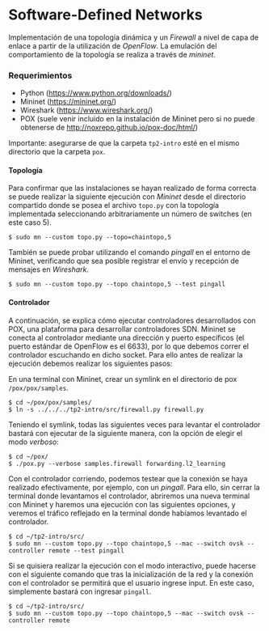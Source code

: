 # Software-Defined Networks

Implementación de una topología dinámica y un *Firewall* a nivel de capa de enlace a partir de la utilización de *OpenFlow*. La emulación del comportamiento de la topología se realiza a través de *mininet*.

### Requerimientos

- Python (https://www.python.org/downloads/)
- Mininet (https://mininet.org/)
- Wireshark (https://www.wireshark.org/)
- POX (suele venir incluido en la instalación de Mininet pero si no puede obtenerse de http://noxrepo.github.io/pox-doc/html/)

Importante: asegurarse de que la carpeta `tp2-intro` esté en el mismo directorio que la carpeta `pox`.

#### Topología

Para confirmar que las instalaciones se hayan realizado de forma correcta se puede realizar la siguiente ejecución con *Mininet* desde el directorio compartido donde se posea el archivo ```topo.py``` con la topología implementada seleccionando arbitrariamente un número de switches (en este caso 5).

```console
$ sudo mn --custom topo.py --topo=chaintopo,5
```

También se puede probar utilizando el comando *pingall* en el entorno de Mininet, verificando que sea posible registrar el envío y recepción de mensajes en *Wireshark*.

```console
$ sudo mn --custom topo.py --topo chaintopo,5 --test pingall
```

#### Controlador

A continuación, se explica cómo ejecutar controladores desarrollados con POX, una plataforma para desarrollar controladores SDN.
Mininet se conecta al controlador mediante una dirección y puerto específicos (el puerto estándar de OpenFlow es el 6633), por lo que debemos correr el controlador escuchando en dicho socket. Para ello antes de realizar la ejecución debemos realizar los siguientes pasos:

En una terminal con Mininet, crear un symlink en el directorio de pox `/pox/pox/samples`.

```console
$ cd ~/pox/pox/samples/
$ ln -s ../../../tp2-intro/src/firewall.py firewall.py
```

Teniendo el symlink, todas las siguientes veces para levantar el controlador bastará con ejecutar de la siguiente manera, con la opción de elegir el modo *verboso*:

```console
$ cd ~/pox/
$ ./pox.py --verbose samples.firewall forwarding.l2_learning
```

Con el controlador corriendo, podemos testear que la conexión se haya realizado efectivamente, por ejemplo, con un *pingall*. Para ello, sin cerrar la terminal donde levantamos el controlador, abriremos una nueva terminal con Mininet y haremos una ejecución con las siguientes opciones, y veremos el tráfico reflejado en la terminal donde habíamos levantado el controlador.

```console
$ cd ~/tp2-intro/src/
$ sudo mn --custom topo.py --topo chaintopo,5 --mac --switch ovsk --controller remote --test pingall
```
Si se quisiera realizar la ejecución con el modo interactivo, puede hacerse con el siguiente comando que tras la inicialización de la red y la conexión con el controlador se permitirá que el usuario ingrese input. En este caso, simplemente bastará con ingresar `pingall`.

```console
$ cd ~/tp2-intro/src/
$ sudo mn --custom topo.py --topo chaintopo,5 --mac --switch ovsk --controller remote
```
